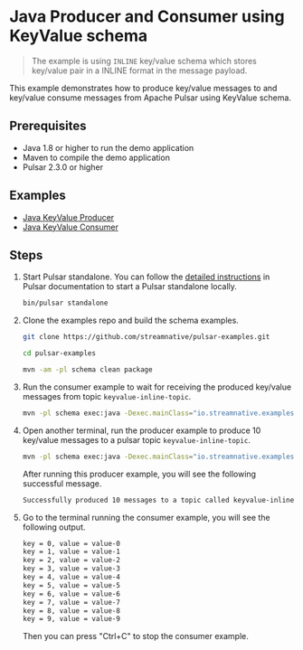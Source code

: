 # Java Producer and Consumer using KeyValue schema

> The example is using `INLINE` key/value schema which stores key/value pair in a INLINE format
> in the message payload.

This example demonstrates how to produce key/value messages to and key/value consume messages from Apache Pulsar
using KeyValue schema.

## Prerequisites

- Java 1.8 or higher to run the demo application
- Maven to compile the demo application
- Pulsar 2.3.0 or higher

## Examples

- [Java KeyValue Producer](../src/main/java/io/streamnative/examples/schema/kv/KeyValueInlineSchemaProducerExample.java)
- [Java KeyValue Consumer](../src/main/java/io/streamnative/examples/schema/kv/KeyValueInlineSchemaConsumerExample.java)

## Steps

1. Start Pulsar standalone. You can follow the [detailed instructions](http://pulsar.apache.org/docs/en/next/standalone/)
in Pulsar documentation to start a Pulsar standalone locally.
   ```bash
   bin/pulsar standalone
   ```

2. Clone the examples repo and build the schema examples.
   ```bash
   git clone https://github.com/streamnative/pulsar-examples.git
   ```
   ```bash
   cd pulsar-examples
   ```
   ```bash
   mvn -am -pl schema clean package
   ```

3. Run the consumer example to wait for receiving the produced key/value messages from topic `keyvalue-inline-topic`.
   ```bash
   mvn -pl schema exec:java -Dexec.mainClass="io.streamnative.examples.schema.kv.KeyValueInlineSchemaConsumerExample"
   ```
   
4. Open another terminal, run the producer example to produce 10 key/value messages to a pulsar topic `keyvalue-inline-topic`.
   ```bash
   mvn -pl schema exec:java -Dexec.mainClass="io.streamnative.examples.schema.kv.KeyValueInlineSchemaProducerExample"
   ```
   After running this producer example, you will see the following successful message.
   ```bash
   Successfully produced 10 messages to a topic called keyvalue-inline-topic
   ```

5. Go to the terminal running the consumer example, you will see the following output.
   ```bash
   key = 0, value = value-0
   key = 1, value = value-1
   key = 2, value = value-2
   key = 3, value = value-3
   key = 4, value = value-4
   key = 5, value = value-5
   key = 6, value = value-6
   key = 7, value = value-7
   key = 8, value = value-8
   key = 9, value = value-9
   ```
   Then you can press "Ctrl+C" to stop the consumer example.
